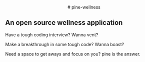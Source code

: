 <p align="center">
# pine-wellness
</p>
<div>

</div>


## An open source wellness application 



Have a tough coding interview?  Wanna vent?

Make a breakthrough in some tough code?  Wanna boast?

Need a space to get aways and focus on you?  pine is the answer. 
